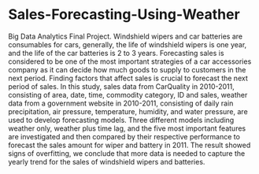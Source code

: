 # Sales-Forecasting-Using-Weather
Big Data Analytics Final Project.
Windshield wipers and car batteries are consumables for cars, generally, the life of windshield wipers is one year, and the life of the car batteries is 2 to 3 years. Forecasting sales is considered to be one of the most important strategies of a car accessories company as it can decide how much goods to supply to customers in the next period. Finding factors that affect sales is crucial to forecast the next period of sales. In this study, sales data from CarQuality in 2010-2011, consisting of area, date, time, commodity category, ID and sales, weather data from a government website in 2010-2011, consisting of daily rain precipitation, air pressure, temperature, humidity, and water pressure, are used to develop forecasting models. Three different models including weather only, weather plus time lag, and the five most important features are investigated and then compared by their respective performance to forecast the sales amount for wiper and battery in 2011. The result showed signs of overfitting, we conclude that more data is needed to capture the yearly trend for the sales of windshield wipers and batteries.
